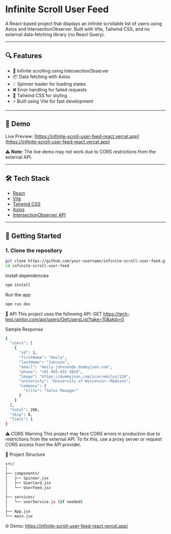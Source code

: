 # Infinite Scroll User Feed

A React-based project that displays an infinite scrollable list of users using Axios and IntersectionObserver. Built with Vite, Tailwind CSS, and no external data-fetching library (no React Query).

---

## 🔍 Features

- 🔄 Infinite scrolling using IntersectionObserver
- 📦 Data fetching with Axios
- 💡 Spinner loader for loading states
- ❌ Error handling for failed requests
- 🧱 Tailwind CSS for styling
- ⚡️ Built using Vite for fast development

---

## 📸 Demo

Live Preview: [https://infinite-scroll-user-feed-react.vercel.app](https://infinite-scroll-user-feed-react.vercel.app)

⚠️ **Note:** The live demo may not work due to CORS restrictions from the external API.

---

## 🛠 Tech Stack

- [React](https://react.dev/)
- [Vite](https://vitejs.dev/)
- [Tailwind CSS](https://tailwindcss.com/)
- [Axios](https://axios-http.com/)
- [IntersectionObserver API](https://developer.mozilla.org/en-US/docs/Web/API/IntersectionObserver)

---

## 🚀 Getting Started

### 1. Clone the repository
```bash
git clone https://github.com/your-username/infinite-scroll-user-feed.git
cd infinite-scroll-user-feed
```

Install dependencies
```bash
npm install
```
Run the app
```bash
npm run dev
```

🔧 API
This project uses the following API: GET https://tech-test.raintor.com/api/users/GetUsersList?take=10&skip=0

Sample Response
```bash
{
  "users": [
    {
      "id": 1,
      "firstName": "Emily",
      "lastName": "Johnson",
      "email": "emily.johnson@x.dummyjson.com",
      "phone": "+81 965-431-3024",
      "image": "https://dummyjson.com/icon/emilys/128",
      "university": "University of Wisconsin--Madison",
      "company": {
        "title": "Sales Manager"
      }
    }
  ],
  "total": 208,
  "skip": 0,
  "limit": 1
}
```
⚠️ CORS Warning
This project may face CORS errors in production due to restrictions from the external API. To fix this, use a proxy server or request CORS access from the API provider.

📂 Project Structure
```bash
src/
│
├── components/
│   ├── Spinner.jsx
│   ├── UserCard.jsx
│   └── UserFeed.jsx
│
├── services/
│   └── userService.js (if needed)
│
├── App.jsx
└── main.jsx
```
🌐 Demo: https://infinite-scroll-user-feed-react.vercel.app/
